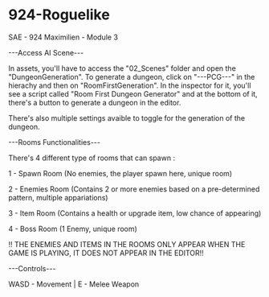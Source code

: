 # 924-Roguelike
SAE - 924 Maximilien - Module 3

---Access AI Scene---

In assets, you'll have to access the "02_Scenes" folder and open the "DungeonGeneration".
To generate a dungeon, click on "---PCG---" in the hierachy and then on "RoomFirstGeneration".
In the inspector for it, you'll see a script called "Room First Dungeon Generator" and at the bottom of it, there's a button to generate a dungeon in the editor.

There's also multiple settings avaible to toggle for the generation of the dungeon.

---Rooms Functionalities---

There's 4 different type of rooms that can spawn :

1 - Spawn Room (No enemies, the player spawn here, unique room)

2 - Enemies Room (Contains 2 or more enemies based on a pre-determined pattern, multiple appariations)

3 - Item Room (Contains a health or upgrade item, low chance of appearing)

4 - Boss Room (1 Enemy, unique room)

!! THE ENEMIES AND ITEMS IN THE ROOMS ONLY APPEAR WHEN THE GAME IS PLAYING, IT DOES NOT APPEAR IN THE EDITOR!!

---Controls---

WASD - Movement | E - Melee Weapon
